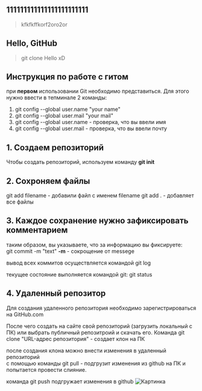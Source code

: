 ## 111111111111111111111111

> kfkfkffkorf2oro2or
## Hello, GitHub

> git clone
Hello xD

## Инструкция по работе с гитом

при **первом** использовании Git необходимо представиться. Для этого нужно ввести в тепминале 2 команды:
1. git config --global user.name "your name"
2. git config --global user.mail "your mail"
3. git config --global user.name - проверка, что вы ввели имя
4. git config --global user.mail - проверка, что  вы ввели почту


## 1. Создаем репозиторий
Чтобы создать репозиторий, используем команду **git init**

## 2. Сохроняем файлы 
git add filename - добавили файл с именем filename 
git add . - добавляет все файлы

## 3. Каждое сохранение нужно зафиксировать комментарием
таким образом, вы указываете, что за информацию вы фиксируете:   
git commit -m "text"
**-m** - сокрощение от messege

вывод всех коммитов осуществляется командой git log

текущее состояние выполняется командой git: git status

## 4. Удаленный репозитор

Для создания удаленного репозитория необходимо зарегистрироваться на GitHub.com 

После чего создать на сайте свой репозиторий (загрузить локальный с ПК) или выбрать публичный репозитроий и скачать его. 
Команда git clone "URL-адрес репозитория" - создает клон на ПК

после создания клона можно внести изменения в удаленный репозиторий  
с помощью команды git pull - подгрузит изменения из github на ПК и попытается провести слияние.

команда git push подгружает изменения в github 
![Картинка](https://i.ytimg.com/vi/NKk6rGDpq6Y/sddefault.jpg)